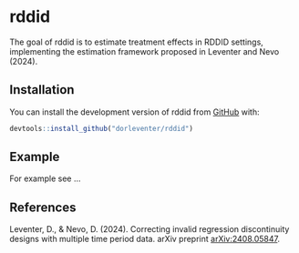 
<!-- README.md is generated from README.Rmd. Please edit that file -->

# rddid

<!-- badges: start -->
<!-- badges: end -->

The goal of rddid is to estimate treatment effects in RDDID settings,
implementing the estimation framework proposed in Leventer and Nevo
(2024).

## Installation

You can install the development version of rddid from
[GitHub](https://github.com/) with:

``` r
devtools::install_github("dorleventer/rddid")
```

## Example

For example see …

## References

Leventer, D., & Nevo, D. (2024). Correcting invalid regression
discontinuity designs with multiple time period data. arXiv preprint
[arXiv:2408.05847](https://arxiv.org/abs/2408.05847).
